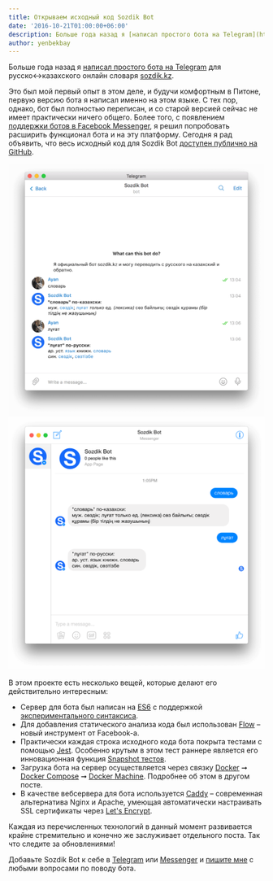```yaml
---
title: Открываем исходный код Sozdik Bot 
date: '2016-10-21T01:00:00+06:00'
description: Больше года назад я [написал простого бота на Telegram](https://sozdik.kz/ru/news/telegram/) для русско↔︎казахского онлайн словаря [sozdik.kz](https://sozdik.kz). Сегодня я рад объявить, что весь исходный код для Sozdik Bot [доступен публично на GitHub](https://github.com/anvilabs/sozdik-bot).
author: yenbekbay
---
```


Больше года назад я [написал простого бота на Telegram](https://sozdik.kz/ru/news/telegram/) для русско↔︎казахского онлайн словаря [sozdik.kz](https://sozdik.kz). 

Это был мой первый опыт в этом деле, и будучи комфортным в Питоне, первую версию бота я написал именно на этом языке. С тех пор, однако, бот был полностью переписан, и со старой версией сейчас не имеет практически ничего общего. Более того, с появлением [поддержки ботов в Facebook Messenger](https://developers.facebook.com/blog/post/2016/04/12/bots-for-messenger/), я решил попробовать расширить функционал бота и на эту платформу. Сегодня я рад объявить, что весь исходный код для Sozdik Bot [доступен публично на GitHub](https://github.com/anvilabs/sozdik-bot).

<!-- more -->

![Скриншот в Telegram](sozdik-telegram-bot.png)
![Скриншот в Facebook Messenger](sozdik-messenger-bot.png)

В этом проекте есть несколько вещей, которые делают его действительно интересным:

- Сервер для бота был написан на [ES6](http://es6-features.org/) с поддержкой [экспериментального синтаксиса](https://tc39.github.io/process-document/).
- Для добавления статического анализа кода был использован [Flow](https://flowtype.org/) – новый инструмент от Facebook-а.
- Практически каждая строка исходного кода бота покрыта тестами с помощью [Jest](http://facebook.github.io/jest/). Особенно крутым в этом тест раннере является его инновационная функция [Snapshot тестов](https://facebook.github.io/jest/blog/2016/07/27/jest-14.html#why-snapshot-testing).
- Загрузка бота на сервер осуществляется через связку [Docker](https://www.docker.com/what-docker) ➞ [Docker Compose](https://docs.docker.com/compose/overview/) ➞ [Docker Machine](https://docs.docker.com/machine/overview/). Подробнее об этом в другом посте.
- В качестве вебсервера для бота используется [Caddy](https://caddyserver.com/) – современная альтернатива Nginx и Apache, умеющая автоматически настраивать SSL сертификаты через [Let's Encrypt](https://letsencrypt.org/).

Каждая из перечисленных технологий в данный момент развивается крайне стремительно и конечно же заслуживает отдельного поста. Так что следите за обновлениями! 

Добавьте Sozdik Bot к себе в [Telegram](https://telegram.me/SozdikBot) или [Messenger](http://m.me/sozdikbot) и [пишите мне](mailto:ayan@anvilabs.co) с любыми вопросами по поводу бота.
